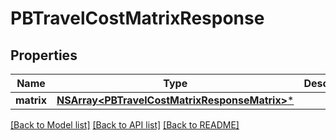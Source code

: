 # PBTravelCostMatrixResponse

## Properties
Name | Type | Description | Notes
------------ | ------------- | ------------- | -------------
**matrix** | [**NSArray&lt;PBTravelCostMatrixResponseMatrix&gt;***](PBTravelCostMatrixResponseMatrix.md) |  | [optional] 

[[Back to Model list]](../README.md#documentation-for-models) [[Back to API list]](../README.md#documentation-for-api-endpoints) [[Back to README]](../README.md)


